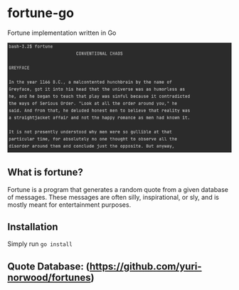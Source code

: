 # fortune-go
Fortune implementation written in Go  
  
![screenshot](https://github.com/AnonymousAAArdvark/fortune-go/blob/master/screenshot.png)

## What is fortune?
Fortune is a program that generates a random quote from a given database of messages. 
These messages are often silly, inspirational, or sly, and is mostly meant for entertainment purposes.

## Installation
Simply run     `go install`

## Quote Database: (https://github.com/yuri-norwood/fortunes)
